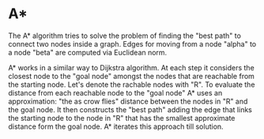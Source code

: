 # A* 

The A* algorithm tries to solve the problem of finding the "best path" to connect two nodes inside a graph.
Edges for moving from a node "alpha" to a node "beta" are computed via Euclidean norm.

A* works in a similar way to Dijkstra algorithm. At each step it considers the closest node to the "goal node" amongst the nodes that are reachable from the starting node. Let's denote the rachable nodes with "R". To evaluate the distance from each reachable node to the "goal node" A* uses an approximation: "the as crow flies" distance between the nodes in "R" and the goal node.
It then constructs the "best path" adding the edge that links the starting node to the node in "R" that has the smallest approximate distance form the goal node.
A* iterates this approach till solution.
